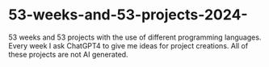 # 53-weeks-and-53-projects-2024-
53 weeks and 53 projects with the use of different programming languages. Every week I ask ChatGPT4 to give me ideas for project creations. All of these projects are not AI generated. 
